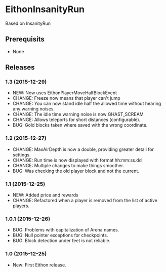# EithonInsanityRun

Based on InsanityRun

## Prerequisits

* None

## Releases

### 1.3 (2015-12-29)

* NEW: Now uses EithonPlayerMoveHalfBlockEvent
* CHANGE: Freeze now means that player can't jump
* CHANGE: You can now stand idle half the allowed time without hearing any warning noises.
* CHANGE: The idle time warning noise is now GHAST_SCREAM
* CHANGE: Allows teleports for short distances (configurable).
* BUG: Gold blocks taken where saved with the wrong coordinate.

### 1.2 (2015-12-27)

* CHANGE: MaxAirDepth is now a double, providing greater detail for settings.
* CHANGE: Run time is now displayed with format hh:mm:ss.dd
* CHANGE: Multiple changes to make things smoother.
* BUG: Was checking the old player block and not the current.

### 1.1 (2015-12-25)

* NEW: Added price and rewards
* CHANGE: Refactored when a player is removed from the list of active players.

### 1.0.1 (2015-12-26)

* BUG: Problems with capitalization of Arena names.
* BUG: Null pointer exceptions for checkpoints.
* BUG: Block detection under feet is not reliable.

### 1.0 (2015-12-25)

* New: First Eithon release.
